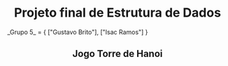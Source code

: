 
<h1 align="center"> Projeto final de Estrutura de Dados</h1>
_Grupo 5_ = {
["Gustavo Brito"],
["Isac Ramos"]
}


<h2 align="center"> Jogo Torre de Hanoi</h2>
